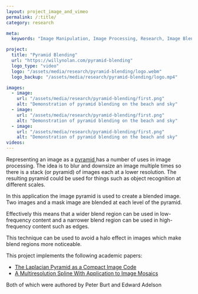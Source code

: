 ```yaml
---
layout: project_image_and_vimeo
permalink: /:title/
category: research

meta:
  keywords: "Image Manipulation, Image Processing, Research, Image Blending, Blending"

project:
  title: "Pyramid Blending"
  url: "https://willynolan.com/pyramid-blending"
  logo_type: "video"
  logo: "/assets/media/research/pyramid-blending/logo.webm"
  logo_backup: "/assets/media/research/pyramid-blending/logo.mp4"

images:
  - image:
    url: "/assets/media/research/pyramid-blending/first.png"
    alt: "Demonstration of pyramid blending on the beach and sky"
  - image:
    url: "/assets/media/research/pyramid-blending/first.png"
    alt: "Demonstration of pyramid blending on the beach and sky"
  - image:
    url: "/assets/media/research/pyramid-blending/first.png"
    alt: "Demonstration of pyramid blending on the beach and sky"
videos:
---
```

<p>
Representing an image as a <a href="https://en.wikipedia.org/wiki/Pyramid_(image_processing)"> pyramid </a> has a 
number of uses in image processing.  The idea is to blur and downsize an image multiple times so there is a stack 
(or pyramid) of images each at a lower resolution. The resulting pyramid could be used for things such as object 
recognition at different scales.
</p>

<p>
In this application the image pyramid is used to create a blended image.  Two images and a mask image are blended at 
each level of the pyramid.  
</p>

<p>
Effectively this means that a wider blend region can be used in low-frequency content and a 
narrower blend region can be used in high-frequency content such as edges.
</p>

<p>
This technique can be used to avoid a halo effect in images which make blend regions more noticeable.
</p>

<p>
This project implements the following academic papers:
<ul>
    <li>
        <a href="https://ieeexplore.ieee.org/document/1095851/authors#authors">The Laplacian Pyramid as a Compact Image Code</a>
    </li>
    <li>
        <a href="http://citeseerx.ist.psu.edu/viewdoc/summary?doi=10.1.1.56.690">A Multiresolution Spline With Application to Image Mosaics</a>
     </li>
</ul>

<p>
Both of which were authored by Peter Burt and Edward Adelson
</p>
